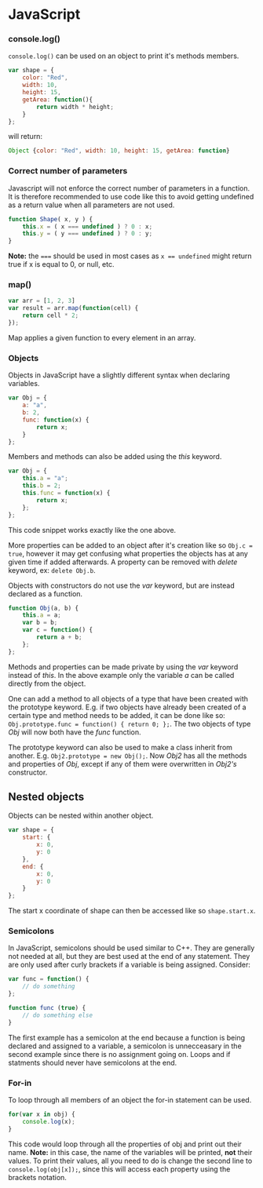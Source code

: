 JavaScript
==========

### console.log()
`console.log()` can be used on an object to print it's methods members.
```javascript
var shape = {
    color: "Red",
    width: 10,
    height: 15,
    getArea: function(){
        return width * height;
    }
};
```

will return:

```javascript
Object {color: "Red", width: 10, height: 15, getArea: function}
```

### Correct number of parameters
Javascript will not enforce the correct number of parameters in a function.
It is therefore recommended to use code like this to avoid getting undefined
as a return value when all parameters are not used.
```javascript
function Shape( x, y ) {
    this.x = ( x === undefined ) ? 0 : x;
    this.y = ( y === undefined ) ? 0 : y;
}
```
**Note:** the `===` should be used in most cases as `x == undefined` might
return true if x is equal to 0, or null, etc.

### map()
```javascript
var arr = [1, 2, 3]
var result = arr.map(function(cell) {
    return cell * 2;
});
```
Map applies a given function to every element in an array.

### Objects
Objects in JavaScript have a slightly different syntax when declaring variables.

```javascript
var Obj = {
    a: "a",
    b: 2,
    func: function(x) {
        return x;
    }
};
```
Members and methods can also be added using the *this* keyword.

```javascript
var Obj = {
    this.a = "a";
    this.b = 2;
    this.func = function(x) {
        return x;
    };
};
```

This code snippet works exactly like the one above.

More properties can be added to an object after it's creation like so
`Obj.c = true`, however it may get confusing what properties the objects has at
any given time if added afterwards. A property can be removed with *delete*
keyword, ex: `delete Obj.b`.

Objects with constructors do not use the *var* keyword, but are instead declared
as a function.

```javascript
function Obj(a, b) {
    this.a = a;
    var b = b;
    var c = function() {
        return a + b;
    };
};
```

Methods and properties can be made private by using the *var* keyword instead
of *this*. In the above example only the variable *a* can be called directly
from the object.

One can add a method to all objects of a type that have been created with the
prototype keyword. E.g. if two objects have already been created of a certain
type and method needs to be added, it can be done like so:
`Obj.prototype.func = function() { return 0; };`. The two objects of type *Obj*
will now both have the *func* function.

The prototype keyword can also be used to make a class inherit from another.
E.g. `Obj2.prototype = new Obj();`. Now *Obj2* has all the methods and
properties of *Obj*, except if any of them were overwritten in *Obj2's*
constructor.

## Nested objects
Objects can be nested within another object.

```javascript
var shape = {
    start: {
        x: 0,
        y: 0
    },
    end: {
        x: 0,
        y: 0
    }
};
```

The start x coordinate of shape can then be accessed like so `shape.start.x`.

### Semicolons
In JavaScript, semicolons should be used similar to C++. They are generally not
needed at all, but they are best used at the end of any statement. They are only
used after curly brackets if a variable is being assigned. Consider:
```javascript
var func = function() {
    // do something
};

function func (true) {
    // do something else
}
```

The first example has a semicolon at the end because a function is being
declared and assigned to a variable, a semicolon is unnecceasary in the second
example since there is no assignment going on. Loops and if statments should
never have semicolons at the end.

### For-in
To loop through all members of an object the for-in statement can be used.
```javascript
for(var x in obj) {
    console.log(x);
}
```

This code would loop through all the properties of obj and print out their name.
**Note:** in this case, the name of the variables will be printed, **not** their
values. To print their values, all you need to do is change the second line to
`console.log(obj[x]);`, since this will access each property using the brackets
notation.
